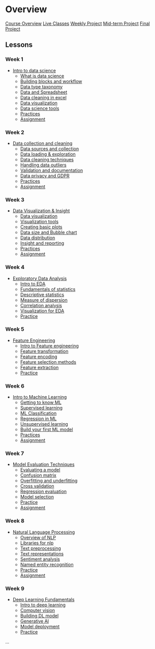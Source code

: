 # Overview

[Course Overview](course-overview.md)
[Live Classes](live-classes.md)
[Weekly Project](weekly-project.md)
[Mid-term Project](mid-term-project.md)
[Final Project](final-project.md)

## Lessons

### Week 1

- [Intro to data science](lessons/intro-to-data-science.md)
    - [What is data science](lessons/intro-to-data/what-is-data-science.md)
    - [Building blocks and workflow](lessons/intro-to-data/ds-bulding-blocks.md)
    - [Data type taxonomy](lessons/intro-to-data/data-and-data-categories.md)
    - [Data and Spreadsheet](lessons/intro-to-data/data-spreadsheet.md)
    - [Data cleaning in excel](lessons/intro-to-data/data-cleaning-excel.md)
    - [Data visualization](lessons/intro-to-data/data-viz-excel.md)
    - [Data science tools](lessons/intro-to-data/ds-tools.md)
    - [Practices]()
    - [Assignment](lessons/intro-to-data/assignment.md)


### Week 2

- [Data collection and cleaning](lessons/data-collection-cleaning.md)
    - [Data sources and collection](./lessons/data-cleaning/data-sources.md)
    - [Data loading & exploration](./lessons/data-cleaning/data-loading.md)
    - [Data cleaning techniques](./lessons/data-cleaning/data-cleaning.md)
    - [Handling data outliers](./lessons/data-cleaning/data-inconsistency.md)
    - [Validation and documentation](./lessons/data-cleaning/data-validation.md)
    - [Data privacy and GDPR](./lessons/data-cleaning/data-privacy.md) 
    - [Practices]()
    - [Assignment](./lessons/data-cleaning/assignment.md)


### Week 3

- [Data Visualization & Insight](lessons/data-visualization.md)
    - [Data visualization](./lessons/data-visualization/what-is-visualization.md)
    - [Visualization tools](./lessons/data-visualization/visualization-tools.md)
    - [Creating basic plots](./lessons/data-visualization/basic-plots.md)
    - [Data size and Bubble chart](./lessons/data-visualization/bubble-chart.md)
    - [Data distribution](./lessons/data-visualization/data-distribution.md)
    - [Insight and reporting](./lessons/data-visualization/insight-reporting.md)
    - [Practices]()
    - [Assignment](./lessons/data-visualization/assignment.md)
   

### Week 4

- [Exploratory Data Analysis](lessons/exploratory-analysis.md)
    - [Intro to EDA](./lessons/eda/what-is-eda.md)
    - [Fundamentals of statistics](./lessons/eda/fundamentals-of-statistics.md)
    - [Descriptive statistics](./lessons/eda/descriptive-statistics.md)
    - [Measure of dispersion](./lessons/eda/measures-of-dispersion.md)
    - [Correlation analysis](./lessons/eda/correlation-covariance.md)
    - [Visualization for EDA](./lessons/eda/viz-for-eda.md)
    - [Practice]()


### Week 5

- [Feature Engineering](lessons/feature-engineering.md)
    - [Intro to Feature engineering](./lessons/feature-engineering/intro-to-feature-engineering.md)
    - [Feature transformation](./lessons/feature-engineering/feature-transformation.md)
    - [Feature encoding](./lessons/feature-engineering/feature-encoding.md)
    - [Feature selection methods](./lessons/feature-engineering/feature-selection-methods.md)
    - [Feature extraction](./lessons/feature-engineering/feature-extraction.md)
    - [Practice]()



### Week 6

- [Intro to Machine Learning](lessons/intro-to-ml.md)
    - [Getting to know ML](./lessons/intro-to-ml/getting-to-know-ml.md)
    - [Supervised learning](./lessons/intro-to-ml/supervised-learning.md)
    - [ML Classification](./lessons/intro-to-ml/classification.md)
    - [Regression in ML](./lessons/intro-to-ml/regression.md)
    - [Unsupervised learning](./lessons/intro-to-ml/unsupervised-learning.md)
    - [Build your first ML model](./lessons/intro-to-ml/build-your-first-ml.md)
    - [Practices]()
    - [Assignment](./lessons/intro-to-ml/ml-assignment.md)



### Week 7

- [Model Evaluation Techniques](lessons/model-evaluation.md)
    - [Evaluating a model](./lessons/model-evaluation/intro-to-model-evaluation.md)
    - [Confusion matrix](./lessons/model-evaluation/confusion-matrix.md)
    - [Overfitting and underfitting](./lessons/model-evaluation/overfitting-underfitting.md)
    - [Cross validation](./lessons/model-evaluation/cross-validation.md)
    - [Regression evaluation](./lessons/model-evaluation/regression-evaluation.md)
    - [Model selection](./lessons/model-evaluation/model-selection.md)
    - [Practice]()
    - [Assignment](./lessons/model-evaluation/model-selection-assignment.md)


### Week 8

- [Natural Language Processing](lessons/intro-to-nlp.md)
    - [Overview of NLP](./lessons/nlp/overview-of-nlp.md)
    - [Libraries for nlp](./lessons/nlp/nlp-tools.md)
    - [Text preprocessing](./lessons/nlp/text-preprocessing.md)
    - [Text representations](./lessons/nlp/text-representations.md)
    - [Sentiment analysis](./lessons/nlp/sentiment-analysis.md)
    - [Named entity recognition](./lessons/nlp/named-entity-recognition.md)
    - [Practice](./lessons/nlp/nlp-practice.md)
    - [Assignment](./lessons/nlp/nlp-assignment.md)


### Week 9

- [Deep Learning Fundamentals](lessons/deep-learning-fundamentals.md)
    - [Intro to deep learning](./lessons/deep-learning/intro-to-deep-learning.md)
    - [Computer vision](./lessons/deep-learning/computer-vision.md)
    - [Building DL model](./lessons/deep-learning/build-deep-learning.md)
    - [Generative AI](./lessons/deep-learning/large-language-models.md)
    - [Model deployment](./lessons/deep-learning/model-deployment.md)
    - [Practice](./lessons/deep-learning/dl-practice.md)


...
